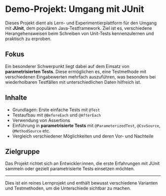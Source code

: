 # Demo-Projekt: Umgang mit JUnit

Dieses Projekt dient als Lern- und Experimentierplattform für den Umgang mit **JUnit**, dem populären Java-Testframework. Ziel ist es, verschiedene Herangehensweisen beim Schreiben von Unit-Tests kennenzulernen und praktisch zu erproben.

## Fokus

Ein besonderer Schwerpunkt liegt dabei auf dem Einsatz von **parametrisierten Tests**. Diese ermöglichen es, eine Testmethode mit verschiedenen Eingabewerten mehrfach auszuführen, was besonders bei wiederholbaren Testfällen mit unterschiedlichen Daten hilfreich ist.

## Inhalte

- Grundlagen: Erste einfache Tests mit `@Test`
- Testaufbau mit `@BeforeEach` und `@AfterEach`
- Verwendung von Assertions
- Einführung in **parametrisierte Tests** mit `@ParameterizedTest`, `@CsvSource`, `@MethodSource` etc.
- Vergleich verschiedener Möglichkeiten und deren Vor- und Nachteile

## Zielgruppe

Das Projekt richtet sich an Entwickler:innen, die erste Erfahrungen mit JUnit sammeln oder gezielt parametrisierte Tests einsetzen möchten.

---

Dies ist ein reines Lernprojekt und enthält bewusst verschiedene Varianten und Testmethoden, um die Unterschiede sichtbar zu machen.
